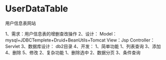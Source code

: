 # UserDataTable
 用户信息表网站

1、需求：用户信息表的增删查改操作
2、设计：
        Model：mysql+JDBCTemplete+Druid+BeanUtils+Tomcat
        View：Jsp
        Controller：Servlet
3、数据库设计：
        db2目录
4、开发：
    1、简单功能
        1、列表查询
        3、添加
        4、删除
        5、修改
    2、复杂功能
        1、删除选中
        2、数据分页
        3、条件查询
